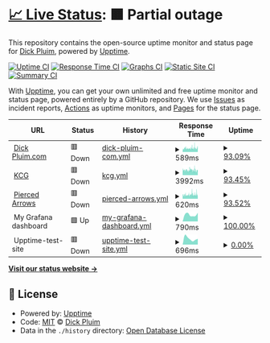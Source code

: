 # [📈 Live Status](https://pluim003.github.io/upptime): <!--live status--> **🟧 Partial outage**

This repository contains the open-source uptime monitor and status page for [Dick Pluim](https://dickpluim.com), powered by [Upptime](https://github.com/upptime/upptime).

[![Uptime CI](https://github.com/pluim003/upptime/workflows/Uptime%20CI/badge.svg)](https://github.com/pluim003/upptime/actions?query=workflow%3A%22Uptime+CI%22)
[![Response Time CI](https://github.com/pluim003/upptime/workflows/Response%20Time%20CI/badge.svg)](https://github.com/pluim003/upptime/actions?query=workflow%3A%22Response+Time+CI%22)
[![Graphs CI](https://github.com/pluim003/upptime/workflows/Graphs%20CI/badge.svg)](https://github.com/pluim003/upptime/actions?query=workflow%3A%22Graphs+CI%22)
[![Static Site CI](https://github.com/pluim003/upptime/workflows/Static%20Site%20CI/badge.svg)](https://github.com/pluim003/upptime/actions?query=workflow%3A%22Static+Site+CI%22)
[![Summary CI](https://github.com/pluim003/upptime/workflows/Summary%20CI/badge.svg)](https://github.com/pluim003/upptime/actions?query=workflow%3A%22Summary+CI%22)

With [Upptime](https://upptime.js.org), you can get your own unlimited and free uptime monitor and status page, powered entirely by a GitHub repository. We use [Issues](https://github.com/pluim003/upptime/issues) as incident reports, [Actions](https://github.com/pluim003/upptime/actions) as uptime monitors, and [Pages](https://pluim003.github.io/upptime) for the status page.

<!--start: status pages-->
<!-- This summary is generated by Upptime (https://github.com/upptime/upptime) -->
<!-- Do not edit this manually, your changes will be overwritten -->
<!-- prettier-ignore -->
| URL | Status | History | Response Time | Uptime |
| --- | ------ | ------- | ------------- | ------ |
| <img alt="" src="https://icons.duckduckgo.com/ip3/dickpluim.com.ico" height="13"> [Dick Pluim.com](https://dickpluim.com) | 🟥 Down | [dick-pluim-com.yml](https://github.com/pluim003/upptime/commits/HEAD/history/dick-pluim-com.yml) | <details><summary><img alt="Response time graph" src="./graphs/dick-pluim-com/response-time-week.png" height="20"> 589ms</summary><br><a href="https://pluim003.github.io/upptime/history/dick-pluim-com"><img alt="Response time 690" src="https://img.shields.io/endpoint?url=https%3A%2F%2Fraw.githubusercontent.com%2Fpluim003%2Fupptime%2FHEAD%2Fapi%2Fdick-pluim-com%2Fresponse-time.json"></a><br><a href="https://pluim003.github.io/upptime/history/dick-pluim-com"><img alt="24-hour response time 585" src="https://img.shields.io/endpoint?url=https%3A%2F%2Fraw.githubusercontent.com%2Fpluim003%2Fupptime%2FHEAD%2Fapi%2Fdick-pluim-com%2Fresponse-time-day.json"></a><br><a href="https://pluim003.github.io/upptime/history/dick-pluim-com"><img alt="7-day response time 589" src="https://img.shields.io/endpoint?url=https%3A%2F%2Fraw.githubusercontent.com%2Fpluim003%2Fupptime%2FHEAD%2Fapi%2Fdick-pluim-com%2Fresponse-time-week.json"></a><br><a href="https://pluim003.github.io/upptime/history/dick-pluim-com"><img alt="30-day response time 619" src="https://img.shields.io/endpoint?url=https%3A%2F%2Fraw.githubusercontent.com%2Fpluim003%2Fupptime%2FHEAD%2Fapi%2Fdick-pluim-com%2Fresponse-time-month.json"></a><br><a href="https://pluim003.github.io/upptime/history/dick-pluim-com"><img alt="1-year response time 657" src="https://img.shields.io/endpoint?url=https%3A%2F%2Fraw.githubusercontent.com%2Fpluim003%2Fupptime%2FHEAD%2Fapi%2Fdick-pluim-com%2Fresponse-time-year.json"></a></details> | <details><summary><a href="https://pluim003.github.io/upptime/history/dick-pluim-com">93.09%</a></summary><a href="https://pluim003.github.io/upptime/history/dick-pluim-com"><img alt="All-time uptime 99.71%" src="https://img.shields.io/endpoint?url=https%3A%2F%2Fraw.githubusercontent.com%2Fpluim003%2Fupptime%2FHEAD%2Fapi%2Fdick-pluim-com%2Fuptime.json"></a><br><a href="https://pluim003.github.io/upptime/history/dick-pluim-com"><img alt="24-hour uptime 90.92%" src="https://img.shields.io/endpoint?url=https%3A%2F%2Fraw.githubusercontent.com%2Fpluim003%2Fupptime%2FHEAD%2Fapi%2Fdick-pluim-com%2Fuptime-day.json"></a><br><a href="https://pluim003.github.io/upptime/history/dick-pluim-com"><img alt="7-day uptime 93.09%" src="https://img.shields.io/endpoint?url=https%3A%2F%2Fraw.githubusercontent.com%2Fpluim003%2Fupptime%2FHEAD%2Fapi%2Fdick-pluim-com%2Fuptime-week.json"></a><br><a href="https://pluim003.github.io/upptime/history/dick-pluim-com"><img alt="30-day uptime 94.93%" src="https://img.shields.io/endpoint?url=https%3A%2F%2Fraw.githubusercontent.com%2Fpluim003%2Fupptime%2FHEAD%2Fapi%2Fdick-pluim-com%2Fuptime-month.json"></a><br><a href="https://pluim003.github.io/upptime/history/dick-pluim-com"><img alt="1-year uptime 99.58%" src="https://img.shields.io/endpoint?url=https%3A%2F%2Fraw.githubusercontent.com%2Fpluim003%2Fupptime%2FHEAD%2Fapi%2Fdick-pluim-com%2Fuptime-year.json"></a></details>
| <img alt="" src="https://icons.duckduckgo.com/ip3/kunstrijclubgroningen.nl.ico" height="13"> [KCG](https://kunstrijclubgroningen.nl) | 🟥 Down | [kcg.yml](https://github.com/pluim003/upptime/commits/HEAD/history/kcg.yml) | <details><summary><img alt="Response time graph" src="./graphs/kcg/response-time-week.png" height="20"> 3992ms</summary><br><a href="https://pluim003.github.io/upptime/history/kcg"><img alt="Response time 3704" src="https://img.shields.io/endpoint?url=https%3A%2F%2Fraw.githubusercontent.com%2Fpluim003%2Fupptime%2FHEAD%2Fapi%2Fkcg%2Fresponse-time.json"></a><br><a href="https://pluim003.github.io/upptime/history/kcg"><img alt="24-hour response time 3647" src="https://img.shields.io/endpoint?url=https%3A%2F%2Fraw.githubusercontent.com%2Fpluim003%2Fupptime%2FHEAD%2Fapi%2Fkcg%2Fresponse-time-day.json"></a><br><a href="https://pluim003.github.io/upptime/history/kcg"><img alt="7-day response time 3992" src="https://img.shields.io/endpoint?url=https%3A%2F%2Fraw.githubusercontent.com%2Fpluim003%2Fupptime%2FHEAD%2Fapi%2Fkcg%2Fresponse-time-week.json"></a><br><a href="https://pluim003.github.io/upptime/history/kcg"><img alt="30-day response time 4069" src="https://img.shields.io/endpoint?url=https%3A%2F%2Fraw.githubusercontent.com%2Fpluim003%2Fupptime%2FHEAD%2Fapi%2Fkcg%2Fresponse-time-month.json"></a><br><a href="https://pluim003.github.io/upptime/history/kcg"><img alt="1-year response time 3805" src="https://img.shields.io/endpoint?url=https%3A%2F%2Fraw.githubusercontent.com%2Fpluim003%2Fupptime%2FHEAD%2Fapi%2Fkcg%2Fresponse-time-year.json"></a></details> | <details><summary><a href="https://pluim003.github.io/upptime/history/kcg">93.45%</a></summary><a href="https://pluim003.github.io/upptime/history/kcg"><img alt="All-time uptime 99.71%" src="https://img.shields.io/endpoint?url=https%3A%2F%2Fraw.githubusercontent.com%2Fpluim003%2Fupptime%2FHEAD%2Fapi%2Fkcg%2Fuptime.json"></a><br><a href="https://pluim003.github.io/upptime/history/kcg"><img alt="24-hour uptime 91.01%" src="https://img.shields.io/endpoint?url=https%3A%2F%2Fraw.githubusercontent.com%2Fpluim003%2Fupptime%2FHEAD%2Fapi%2Fkcg%2Fuptime-day.json"></a><br><a href="https://pluim003.github.io/upptime/history/kcg"><img alt="7-day uptime 93.45%" src="https://img.shields.io/endpoint?url=https%3A%2F%2Fraw.githubusercontent.com%2Fpluim003%2Fupptime%2FHEAD%2Fapi%2Fkcg%2Fuptime-week.json"></a><br><a href="https://pluim003.github.io/upptime/history/kcg"><img alt="30-day uptime 95.05%" src="https://img.shields.io/endpoint?url=https%3A%2F%2Fraw.githubusercontent.com%2Fpluim003%2Fupptime%2FHEAD%2Fapi%2Fkcg%2Fuptime-month.json"></a><br><a href="https://pluim003.github.io/upptime/history/kcg"><img alt="1-year uptime 99.57%" src="https://img.shields.io/endpoint?url=https%3A%2F%2Fraw.githubusercontent.com%2Fpluim003%2Fupptime%2FHEAD%2Fapi%2Fkcg%2Fuptime-year.json"></a></details>
| <img alt="" src="https://icons.duckduckgo.com/ip3/www.piercedarrows.nl.ico" height="13"> [Pierced Arrows](https://www.piercedarrows.nl) | 🟥 Down | [pierced-arrows.yml](https://github.com/pluim003/upptime/commits/HEAD/history/pierced-arrows.yml) | <details><summary><img alt="Response time graph" src="./graphs/pierced-arrows/response-time-week.png" height="20"> 620ms</summary><br><a href="https://pluim003.github.io/upptime/history/pierced-arrows"><img alt="Response time 644" src="https://img.shields.io/endpoint?url=https%3A%2F%2Fraw.githubusercontent.com%2Fpluim003%2Fupptime%2FHEAD%2Fapi%2Fpierced-arrows%2Fresponse-time.json"></a><br><a href="https://pluim003.github.io/upptime/history/pierced-arrows"><img alt="24-hour response time 681" src="https://img.shields.io/endpoint?url=https%3A%2F%2Fraw.githubusercontent.com%2Fpluim003%2Fupptime%2FHEAD%2Fapi%2Fpierced-arrows%2Fresponse-time-day.json"></a><br><a href="https://pluim003.github.io/upptime/history/pierced-arrows"><img alt="7-day response time 620" src="https://img.shields.io/endpoint?url=https%3A%2F%2Fraw.githubusercontent.com%2Fpluim003%2Fupptime%2FHEAD%2Fapi%2Fpierced-arrows%2Fresponse-time-week.json"></a><br><a href="https://pluim003.github.io/upptime/history/pierced-arrows"><img alt="30-day response time 613" src="https://img.shields.io/endpoint?url=https%3A%2F%2Fraw.githubusercontent.com%2Fpluim003%2Fupptime%2FHEAD%2Fapi%2Fpierced-arrows%2Fresponse-time-month.json"></a><br><a href="https://pluim003.github.io/upptime/history/pierced-arrows"><img alt="1-year response time 638" src="https://img.shields.io/endpoint?url=https%3A%2F%2Fraw.githubusercontent.com%2Fpluim003%2Fupptime%2FHEAD%2Fapi%2Fpierced-arrows%2Fresponse-time-year.json"></a></details> | <details><summary><a href="https://pluim003.github.io/upptime/history/pierced-arrows">93.52%</a></summary><a href="https://pluim003.github.io/upptime/history/pierced-arrows"><img alt="All-time uptime 99.71%" src="https://img.shields.io/endpoint?url=https%3A%2F%2Fraw.githubusercontent.com%2Fpluim003%2Fupptime%2FHEAD%2Fapi%2Fpierced-arrows%2Fuptime.json"></a><br><a href="https://pluim003.github.io/upptime/history/pierced-arrows"><img alt="24-hour uptime 91.11%" src="https://img.shields.io/endpoint?url=https%3A%2F%2Fraw.githubusercontent.com%2Fpluim003%2Fupptime%2FHEAD%2Fapi%2Fpierced-arrows%2Fuptime-day.json"></a><br><a href="https://pluim003.github.io/upptime/history/pierced-arrows"><img alt="7-day uptime 93.52%" src="https://img.shields.io/endpoint?url=https%3A%2F%2Fraw.githubusercontent.com%2Fpluim003%2Fupptime%2FHEAD%2Fapi%2Fpierced-arrows%2Fuptime-week.json"></a><br><a href="https://pluim003.github.io/upptime/history/pierced-arrows"><img alt="30-day uptime 95.17%" src="https://img.shields.io/endpoint?url=https%3A%2F%2Fraw.githubusercontent.com%2Fpluim003%2Fupptime%2FHEAD%2Fapi%2Fpierced-arrows%2Fuptime-month.json"></a><br><a href="https://pluim003.github.io/upptime/history/pierced-arrows"><img alt="1-year uptime 99.58%" src="https://img.shields.io/endpoint?url=https%3A%2F%2Fraw.githubusercontent.com%2Fpluim003%2Fupptime%2FHEAD%2Fapi%2Fpierced-arrows%2Fuptime-year.json"></a></details>
| <img alt="" src="https://icons.duckduckgo.com/ip3/.ico" height="13"> My Grafana dashboard | 🟩 Up | [my-grafana-dashboard.yml](https://github.com/pluim003/upptime/commits/HEAD/history/my-grafana-dashboard.yml) | <details><summary><img alt="Response time graph" src="./graphs/my-grafana-dashboard/response-time-week.png" height="20"> 790ms</summary><br><a href="https://pluim003.github.io/upptime/history/my-grafana-dashboard"><img alt="Response time 1383" src="https://img.shields.io/endpoint?url=https%3A%2F%2Fraw.githubusercontent.com%2Fpluim003%2Fupptime%2FHEAD%2Fapi%2Fmy-grafana-dashboard%2Fresponse-time.json"></a><br><a href="https://pluim003.github.io/upptime/history/my-grafana-dashboard"><img alt="24-hour response time 1002" src="https://img.shields.io/endpoint?url=https%3A%2F%2Fraw.githubusercontent.com%2Fpluim003%2Fupptime%2FHEAD%2Fapi%2Fmy-grafana-dashboard%2Fresponse-time-day.json"></a><br><a href="https://pluim003.github.io/upptime/history/my-grafana-dashboard"><img alt="7-day response time 790" src="https://img.shields.io/endpoint?url=https%3A%2F%2Fraw.githubusercontent.com%2Fpluim003%2Fupptime%2FHEAD%2Fapi%2Fmy-grafana-dashboard%2Fresponse-time-week.json"></a><br><a href="https://pluim003.github.io/upptime/history/my-grafana-dashboard"><img alt="30-day response time 1013" src="https://img.shields.io/endpoint?url=https%3A%2F%2Fraw.githubusercontent.com%2Fpluim003%2Fupptime%2FHEAD%2Fapi%2Fmy-grafana-dashboard%2Fresponse-time-month.json"></a><br><a href="https://pluim003.github.io/upptime/history/my-grafana-dashboard"><img alt="1-year response time 1279" src="https://img.shields.io/endpoint?url=https%3A%2F%2Fraw.githubusercontent.com%2Fpluim003%2Fupptime%2FHEAD%2Fapi%2Fmy-grafana-dashboard%2Fresponse-time-year.json"></a></details> | <details><summary><a href="https://pluim003.github.io/upptime/history/my-grafana-dashboard">100.00%</a></summary><a href="https://pluim003.github.io/upptime/history/my-grafana-dashboard"><img alt="All-time uptime 98.49%" src="https://img.shields.io/endpoint?url=https%3A%2F%2Fraw.githubusercontent.com%2Fpluim003%2Fupptime%2FHEAD%2Fapi%2Fmy-grafana-dashboard%2Fuptime.json"></a><br><a href="https://pluim003.github.io/upptime/history/my-grafana-dashboard"><img alt="24-hour uptime 100.00%" src="https://img.shields.io/endpoint?url=https%3A%2F%2Fraw.githubusercontent.com%2Fpluim003%2Fupptime%2FHEAD%2Fapi%2Fmy-grafana-dashboard%2Fuptime-day.json"></a><br><a href="https://pluim003.github.io/upptime/history/my-grafana-dashboard"><img alt="7-day uptime 100.00%" src="https://img.shields.io/endpoint?url=https%3A%2F%2Fraw.githubusercontent.com%2Fpluim003%2Fupptime%2FHEAD%2Fapi%2Fmy-grafana-dashboard%2Fuptime-week.json"></a><br><a href="https://pluim003.github.io/upptime/history/my-grafana-dashboard"><img alt="30-day uptime 100.00%" src="https://img.shields.io/endpoint?url=https%3A%2F%2Fraw.githubusercontent.com%2Fpluim003%2Fupptime%2FHEAD%2Fapi%2Fmy-grafana-dashboard%2Fuptime-month.json"></a><br><a href="https://pluim003.github.io/upptime/history/my-grafana-dashboard"><img alt="1-year uptime 98.82%" src="https://img.shields.io/endpoint?url=https%3A%2F%2Fraw.githubusercontent.com%2Fpluim003%2Fupptime%2FHEAD%2Fapi%2Fmy-grafana-dashboard%2Fuptime-year.json"></a></details>
| <img alt="" src="https://icons.duckduckgo.com/ip3/.ico" height="13"> Upptime-test-site | 🟥 Down | [upptime-test-site.yml](https://github.com/pluim003/upptime/commits/HEAD/history/upptime-test-site.yml) | <details><summary><img alt="Response time graph" src="./graphs/upptime-test-site/response-time-week.png" height="20"> 696ms</summary><br><a href="https://pluim003.github.io/upptime/history/upptime-test-site"><img alt="Response time 1146" src="https://img.shields.io/endpoint?url=https%3A%2F%2Fraw.githubusercontent.com%2Fpluim003%2Fupptime%2FHEAD%2Fapi%2Fupptime-test-site%2Fresponse-time.json"></a><br><a href="https://pluim003.github.io/upptime/history/upptime-test-site"><img alt="24-hour response time 677" src="https://img.shields.io/endpoint?url=https%3A%2F%2Fraw.githubusercontent.com%2Fpluim003%2Fupptime%2FHEAD%2Fapi%2Fupptime-test-site%2Fresponse-time-day.json"></a><br><a href="https://pluim003.github.io/upptime/history/upptime-test-site"><img alt="7-day response time 696" src="https://img.shields.io/endpoint?url=https%3A%2F%2Fraw.githubusercontent.com%2Fpluim003%2Fupptime%2FHEAD%2Fapi%2Fupptime-test-site%2Fresponse-time-week.json"></a><br><a href="https://pluim003.github.io/upptime/history/upptime-test-site"><img alt="30-day response time 665" src="https://img.shields.io/endpoint?url=https%3A%2F%2Fraw.githubusercontent.com%2Fpluim003%2Fupptime%2FHEAD%2Fapi%2Fupptime-test-site%2Fresponse-time-month.json"></a><br><a href="https://pluim003.github.io/upptime/history/upptime-test-site"><img alt="1-year response time 884" src="https://img.shields.io/endpoint?url=https%3A%2F%2Fraw.githubusercontent.com%2Fpluim003%2Fupptime%2FHEAD%2Fapi%2Fupptime-test-site%2Fresponse-time-year.json"></a></details> | <details><summary><a href="https://pluim003.github.io/upptime/history/upptime-test-site">0.00%</a></summary><a href="https://pluim003.github.io/upptime/history/upptime-test-site"><img alt="All-time uptime 33.64%" src="https://img.shields.io/endpoint?url=https%3A%2F%2Fraw.githubusercontent.com%2Fpluim003%2Fupptime%2FHEAD%2Fapi%2Fupptime-test-site%2Fuptime.json"></a><br><a href="https://pluim003.github.io/upptime/history/upptime-test-site"><img alt="24-hour uptime 0.00%" src="https://img.shields.io/endpoint?url=https%3A%2F%2Fraw.githubusercontent.com%2Fpluim003%2Fupptime%2FHEAD%2Fapi%2Fupptime-test-site%2Fuptime-day.json"></a><br><a href="https://pluim003.github.io/upptime/history/upptime-test-site"><img alt="7-day uptime 0.00%" src="https://img.shields.io/endpoint?url=https%3A%2F%2Fraw.githubusercontent.com%2Fpluim003%2Fupptime%2FHEAD%2Fapi%2Fupptime-test-site%2Fuptime-week.json"></a><br><a href="https://pluim003.github.io/upptime/history/upptime-test-site"><img alt="30-day uptime 1.38%" src="https://img.shields.io/endpoint?url=https%3A%2F%2Fraw.githubusercontent.com%2Fpluim003%2Fupptime%2FHEAD%2Fapi%2Fupptime-test-site%2Fuptime-month.json"></a><br><a href="https://pluim003.github.io/upptime/history/upptime-test-site"><img alt="1-year uptime 11.91%" src="https://img.shields.io/endpoint?url=https%3A%2F%2Fraw.githubusercontent.com%2Fpluim003%2Fupptime%2FHEAD%2Fapi%2Fupptime-test-site%2Fuptime-year.json"></a></details>

<!--end: status pages-->

[**Visit our status website →**](https://pluim003.github.io/upptime)

## 📄 License

- Powered by: [Upptime](https://github.com/upptime/upptime)
- Code: [MIT](./LICENSE) © [Dick Pluim](https://dickpluim.com)
- Data in the `./history` directory: [Open Database License](https://opendatacommons.org/licenses/odbl/1-0/)
